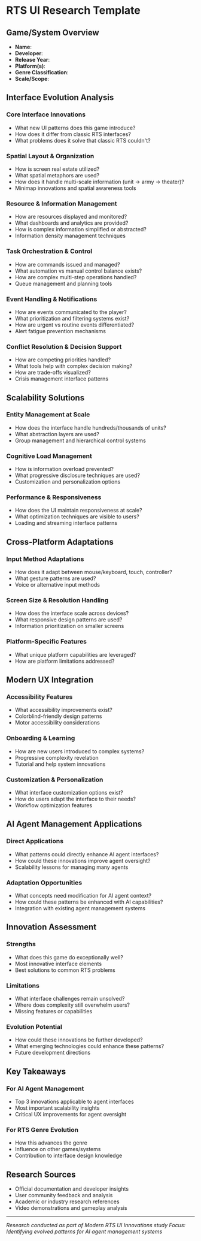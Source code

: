 # RTS UI Research Template

## Game/System Overview
- **Name**: 
- **Developer**: 
- **Release Year**: 
- **Platform(s)**: 
- **Genre Classification**: 
- **Scale/Scope**: 

## Interface Evolution Analysis

### Core Interface Innovations
- What new UI patterns does this game introduce?
- How does it differ from classic RTS interfaces?
- What problems does it solve that classic RTS couldn't?

### Spatial Layout & Organization
- How is screen real estate utilized?
- What spatial metaphors are used?
- How does it handle multi-scale information (unit → army → theater)?
- Minimap innovations and spatial awareness tools

### Resource & Information Management
- How are resources displayed and monitored?
- What dashboards and analytics are provided?
- How is complex information simplified or abstracted?
- Information density management techniques

### Task Orchestration & Control
- How are commands issued and managed?
- What automation vs manual control balance exists?
- How are complex multi-step operations handled?
- Queue management and planning tools

### Event Handling & Notifications
- How are events communicated to the player?
- What prioritization and filtering systems exist?
- How are urgent vs routine events differentiated?
- Alert fatigue prevention mechanisms

### Conflict Resolution & Decision Support
- How are competing priorities handled?
- What tools help with complex decision making?
- How are trade-offs visualized?
- Crisis management interface patterns

## Scalability Solutions

### Entity Management at Scale
- How does the interface handle hundreds/thousands of units?
- What abstraction layers are used?
- Group management and hierarchical control systems

### Cognitive Load Management
- How is information overload prevented?
- What progressive disclosure techniques are used?
- Customization and personalization options

### Performance & Responsiveness
- How does the UI maintain responsiveness at scale?
- What optimization techniques are visible to users?
- Loading and streaming interface patterns

## Cross-Platform Adaptations

### Input Method Adaptations
- How does it adapt between mouse/keyboard, touch, controller?
- What gesture patterns are used?
- Voice or alternative input methods

### Screen Size & Resolution Handling
- How does the interface scale across devices?
- What responsive design patterns are used?
- Information prioritization on smaller screens

### Platform-Specific Features
- What unique platform capabilities are leveraged?
- How are platform limitations addressed?

## Modern UX Integration

### Accessibility Features
- What accessibility improvements exist?
- Colorblind-friendly design patterns
- Motor accessibility considerations

### Onboarding & Learning
- How are new users introduced to complex systems?
- Progressive complexity revelation
- Tutorial and help system innovations

### Customization & Personalization
- What interface customization options exist?
- How do users adapt the interface to their needs?
- Workflow optimization features

## AI Agent Management Applications

### Direct Applications
- What patterns could directly enhance AI agent interfaces?
- How could these innovations improve agent oversight?
- Scalability lessons for managing many agents

### Adaptation Opportunities
- What concepts need modification for AI agent context?
- How could these patterns be enhanced with AI capabilities?
- Integration with existing agent management systems

## Innovation Assessment

### Strengths
- What does this game do exceptionally well?
- Most innovative interface elements
- Best solutions to common RTS problems

### Limitations
- What interface challenges remain unsolved?
- Where does complexity still overwhelm users?
- Missing features or capabilities

### Evolution Potential
- How could these innovations be further developed?
- What emerging technologies could enhance these patterns?
- Future development directions

## Key Takeaways

### For AI Agent Management
- Top 3 innovations applicable to agent interfaces
- Most important scalability insights
- Critical UX improvements for agent oversight

### For RTS Genre Evolution
- How this advances the genre
- Influence on other games/systems
- Contribution to interface design knowledge

## Research Sources
- Official documentation and developer insights
- User community feedback and analysis
- Academic or industry research references
- Video demonstrations and gameplay analysis

---

*Research conducted as part of Modern RTS UI Innovations study*
*Focus: Identifying evolved patterns for AI agent management systems*

